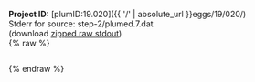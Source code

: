**Project ID:** [plumID:19.020]({{ '/' | absolute_url }}eggs/19/020/)  
Stderr for source:  step-2/plumed.7.dat   
(download [zipped raw stdout](plumed.7.dat.plumed_master.stdout.txt.zip))  
{% raw %}
<pre>
</pre>
{% endraw %}
